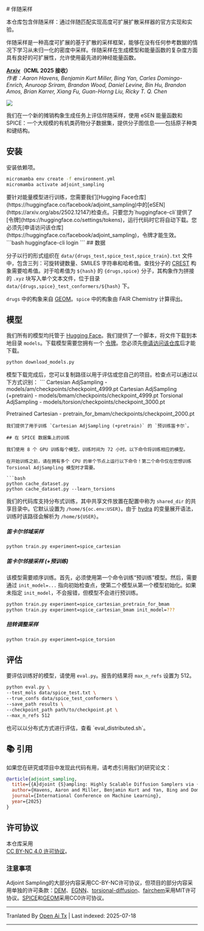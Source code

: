 <translate-content># 伴随采样

本仓库包含伴随采样：通过伴随匹配实现高度可扩展扩散采样器的官方实现和实验。

伴随采样是一种高度可扩展的基于扩散的采样框架，能够在没有任何参考数据的情况下学习从未归一化的密度中采样。伴随采样在生成模型和能量函数的复杂度方面具有良好的可扩展性，允许使用最先进的神经能量函数。

**[Arxiv](https://arxiv.org/abs/2504.11713)（ICML 2025 接收）**  
*作者：_Aaron Havens, Benjamin Kurt Miller, Bing Yan, Carles Domingo-Enrich, Anuroop Sriram, Brandon Wood, Daniel Levine, Bin Hu, Brandon Amos, Brian Karrer, Xiang Fu, Guan-Horng Liu, Ricky T. Q. Chen_*

![](https://raw.githubusercontent.com/facebookresearch/adjoint_sampling/main/./assets/molecule_progression.png)

我们在一个新的摊销构象生成任务上评估伴随采样，使用 eSEN 能量函数和 SPICE：一个大规模的有机类药物分子数据集，提供分子图信息——包括原子种类和键结构。

## 安装

安装依赖项。

```bash
micromamba env create -f environment.yml
micromamba activate adjoint_sampling
```
<translate-content>
要针对能量模型进行训练，您需要我们[Hugging Face仓库](https://huggingface.co/facebook/adjoint_sampling)中的[eSEN](https://arxiv.org/abs/2502.12147)检查点。只要您为`huggingface-cli`提供了[令牌](https://huggingface.co/settings/tokens)，运行代码时它将自动下载。您必须先[申请访问该仓库](https://huggingface.co/facebook/adjoint_sampling)，令牌才能生效。
</translate-content>
```bash
huggingface-cli login
```
## 数据

分子以行的形式组织在 `data/{drugs_test,spice_test,spice_train}.txt` 文件中，包含三列：可旋转键数量、SMILES 字符串和哈希值。查找分子的 [CREST](https://github.com/crest-lab/crest) 构象需要哈希值。对于哈希值为 `${hash}` 的 `{drugs,spice}` 分子，其构象作为拼接的 `.xyz` 块写入单个文本文件，位于目录 `data/{drugs,spice}_test_conformers/${hash}` 下。

`drugs` 中的构象来自 [GEOM](https://github.com/learningmatter-mit/geom)。`spice` 中的构象由 FAIR Chemistry 计算得出。

## 模型

我们所有的模型均托管于 [Hugging Face](https://huggingface.co/facebook/adjoint_sampling)。我们提供了一个脚本，将文件下载到本地目录 `models`。下载模型需要您拥有一个 [令牌](https://huggingface.co/settings/tokens)。您必须先[申请访问该仓库](https://huggingface.co/facebook/adjoint_sampling)后才能下载。


```bash
python download_models.py
```
<translate-content>
模型下载完成后，您可以复制路径以用于评估或您自己的项目。检查点可以通过以下方式识别：</translate-content>
```
Cartesian AdjSampling             -   models/am/checkpoints/checkpoint_4999.pt
Cartesian AdjSampling (+pretrain) -   models/bmam/checkpoints/checkpoint_4999.pt
Torsional AdjSampling             -   models/torsion/checkpoints/checkpoint_3000.pt

Pretrained Cartesian              -   pretrain_for_bmam/checkpoints/checkpoint_2000.pt
```
我们提供了用于训练 `Cartesian AdjSampling (+pretrain)` 的 `预训练笛卡尔`。

## 在 SPICE 数据集上的训练

我们使用 8 个 GPU 训练每个模型，训练时间为 72 小时。以下命令将训练相应的模型。

在开始训练之前，请在拥有多个 CPU 的单个节点上运行以下命令！第二个命令仅在您想训练 Torsional AdjSampling 模型时才需要。

```bash
python cache_dataset.py
python cache_dataset.py --learn_torsions
```
我们的代码库支持分布式训练，其中共享文件放置在配置中称为 `shared_dir` 的共享目录中。它默认设置为 `/home/${oc.env:USER}`。由于 [hydra](https://hydra.cc/docs/intro/) 的变量展开语法，训练时该路径会解析为 `/home/${USER}`。

##### 笛卡尔邻域采样

```bash
python train.py experiment=spice_cartesian
```
##### 笛卡尔邻接采样 (+预训练)

该模型需要顺序训练。首先，必须使用第一个命令训练“预训练”模型。然后，需要通过 `init_model=...` 指向初始检查点，使第二个模型从第一个模型初始化。如果未指定 `init_model`，不会报错，但模型不会进行预训练。


```bash
python train.py experiment=spice_cartesian_pretrain_for_bmam
python train.py experiment=spice_cartesian_bmam init_model=???
```
##### 扭转调整采样

```bash
python train.py experiment=spice_torsion
```
<translate-content>

## 评估
要评估训练好的模型，请使用 `eval.py`。报告的结果将 `max_n_refs` 设置为 512。
</translate-content>
```bash
python eval.py \
--test_mols data/spice_test.txt \
--true_confs data/spice_test_conformers \
--save_path results \
--checkpoint_path path/to/checkpoint.pt \
--max_n_refs 512
```
<translate-content>
也可以以分布式方式进行评估，查看 `eval_distributed.sh`。


## 📚 引用

如果您在研究或项目中发现此代码有用，请考虑引用我们的研究论文：
</translate-content>
```bibtex
@article{adjoint_sampling,
  title={{A}djoint {S}ampling: Highly Scalable Diffusion Samplers via {A}djoint {M}atching},
  author={Havens, Aaron and Miller, Benjamin Kurt and Yan, Bing and Domingo-Enrich, Carles and Sriram, Anuroop and Wood, Brandon and Levine, Daniel and Hu, Bin and Amos, Brandon and Karrer, Brian and Fu, Xiang and Liu, Guan-Horng and Chen, Ricky T. Q.},
  journal={International Conference on Machine Learning},
  year={2025}
}
```
## 许可协议  
本仓库采用  
[CC BY-NC 4.0 许可协议](https://creativecommons.org/licenses/by-nc/4.0/)。  

### 注意事项  
Adjoint Sampling的大部分内容采用CC-BY-NC许可协议，但项目的部分内容采用单独的许可条款：[DEM](https://github.com/jarridrb/DEM)、[EGNN](https://github.com/vgsatorras/egnn)、[torsional-diffusion](https://github.com/gcorso/torsional-diffusion)、[fairchem](https://github.com/FAIR-Chem/fairchem)采用MIT许可协议。[SPICE](https://github.com/openmm/spice-dataset)和[GEOM](https://github.com/learningmatter-mit/geom)采用CC0许可协议。



---

Tranlated By [Open Ai Tx](https://github.com/OpenAiTx/OpenAiTx) | Last indexed: 2025-07-18

---